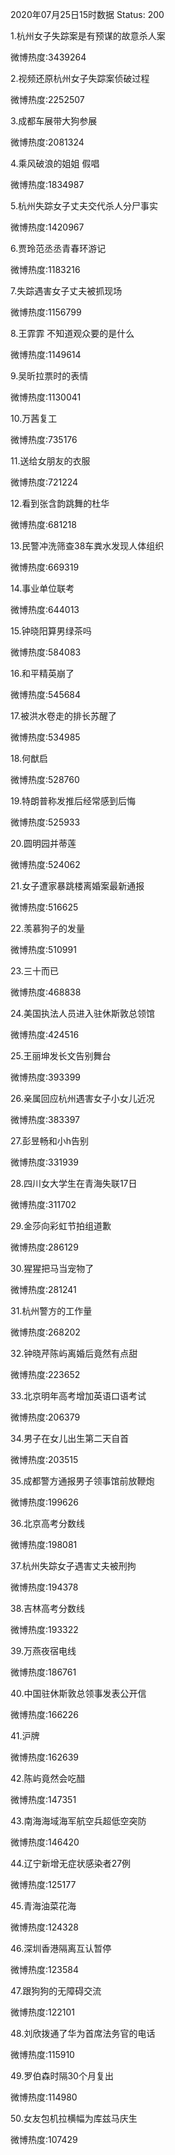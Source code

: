 2020年07月25日15时数据
Status: 200

1.杭州女子失踪案是有预谋的故意杀人案

微博热度:3439264

2.视频还原杭州女子失踪案侦破过程

微博热度:2252507

3.成都车展带大狗参展

微博热度:2081324

4.乘风破浪的姐姐 假唱

微博热度:1834987

5.杭州失踪女子丈夫交代杀人分尸事实

微博热度:1420967

6.贾玲范丞丞青春环游记

微博热度:1183216

7.失踪遇害女子丈夫被抓现场

微博热度:1156799

8.王霏霏 不知道观众要的是什么

微博热度:1149614

9.吴昕拉票时的表情

微博热度:1130041

10.万茜复工

微博热度:735176

11.送给女朋友的衣服

微博热度:721224

12.看到张含韵跳舞的杜华

微博热度:681218

13.民警冲洗筛查38车粪水发现人体组织

微博热度:669319

14.事业单位联考

微博热度:644013

15.钟晓阳算男绿茶吗

微博热度:584083

16.和平精英崩了

微博热度:545684

17.被洪水卷走的排长苏醒了

微博热度:534985

18.何猷启

微博热度:528760

19.特朗普称发推后经常感到后悔

微博热度:525933

20.圆明园并蒂莲

微博热度:524062

21.女子遭家暴跳楼离婚案最新通报

微博热度:516625

22.羡慕狗子的发量

微博热度:510991

23.三十而已

微博热度:468838

24.美国执法人员进入驻休斯敦总领馆

微博热度:424516

25.王丽坤发长文告别舞台

微博热度:393399

26.亲属回应杭州遇害女子小女儿近况

微博热度:383397

27.彭昱畅和小h告别

微博热度:331939

28.四川女大学生在青海失联17日

微博热度:311702

29.金莎向彩虹节拍组道歉

微博热度:286129

30.猩猩把马当宠物了

微博热度:281241

31.杭州警方的工作量

微博热度:268202

32.钟晓芹陈屿离婚后竟然有点甜

微博热度:223652

33.北京明年高考增加英语口语考试

微博热度:206379

34.男子在女儿出生第二天自首

微博热度:203515

35.成都警方通报男子领事馆前放鞭炮

微博热度:199626

36.北京高考分数线

微博热度:198081

37.杭州失踪女子遇害丈夫被刑拘

微博热度:194378

38.吉林高考分数线

微博热度:193322

39.万燕夜宿电线

微博热度:186761

40.中国驻休斯敦总领事发表公开信

微博热度:166226

41.沪牌

微博热度:162639

42.陈屿竟然会吃醋

微博热度:147351

43.南海海域海军航空兵超低空突防

微博热度:146420

44.辽宁新增无症状感染者27例

微博热度:125177

45.青海油菜花海

微博热度:124328

46.深圳香港隔离互认暂停

微博热度:123584

47.跟狗狗的无障碍交流

微博热度:122101

48.刘欣拨通了华为首席法务官的电话

微博热度:115910

49.罗伯森时隔30个月复出

微博热度:114980

50.女友包机拉横幅为库兹马庆生

微博热度:107429

